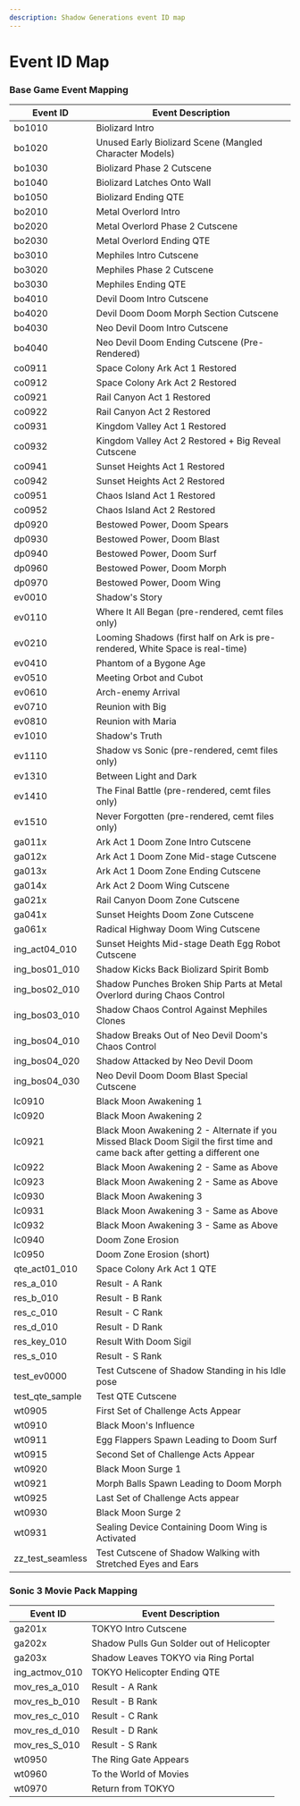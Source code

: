 ```yaml
---
description: Shadow Generations event ID map
---
```


# Event ID Map

### Base Game Event Mapping
Event ID         | Event Description
---------------- | --------------------
bo1010           | Biolizard Intro
bo1020           | Unused Early Biolizard Scene (Mangled Character Models)
bo1030           | Biolizard Phase 2 Cutscene
bo1040           | Biolizard Latches Onto Wall
bo1050           | Biolizard Ending QTE
bo2010           | Metal Overlord Intro
bo2020           | Metal Overlord Phase 2 Cutscene
bo2030           | Metal Overlord Ending QTE
bo3010           | Mephiles Intro Cutscene
bo3020           | Mephiles Phase 2 Cutscene
bo3030           | Mephiles Ending QTE
bo4010           | Devil Doom Intro Cutscene
bo4020           | Devil Doom Doom Morph Section Cutscene
bo4030           | Neo Devil Doom Intro Cutscene
bo4040           | Neo Devil Doom Ending Cutscene (Pre-Rendered)
co0911           | Space Colony Ark Act 1 Restored
co0912           | Space Colony Ark Act 2 Restored
co0921           | Rail Canyon Act 1 Restored
co0922           | Rail Canyon Act 2 Restored
co0931           | Kingdom Valley Act 1 Restored
co0932           | Kingdom Valley Act 2 Restored + Big Reveal Cutscene
co0941           | Sunset Heights Act 1 Restored
co0942           | Sunset Heights Act 2 Restored
co0951           | Chaos Island Act 1 Restored
co0952           | Chaos Island Act 2 Restored
dp0920           | Bestowed Power, Doom Spears
dp0930           | Bestowed Power, Doom Blast
dp0940           | Bestowed Power, Doom Surf
dp0960           | Bestowed Power, Doom Morph
dp0970           | Bestowed Power, Doom Wing
ev0010           | Shadow's Story
ev0110           | Where It All Began (pre-rendered, cemt files only)
ev0210           | Looming Shadows (first half on Ark is pre-rendered, White Space is real-time)
ev0410           | Phantom of a Bygone Age
ev0510           | Meeting Orbot and Cubot
ev0610           | Arch-enemy Arrival
ev0710           | Reunion with Big
ev0810           | Reunion with Maria
ev1010           | Shadow's Truth
ev1110           | Shadow vs Sonic (pre-rendered, cemt files only)
ev1310           | Between Light and Dark
ev1410           | The Final Battle (pre-rendered, cemt files only)
ev1510           | Never Forgotten (pre-rendered, cemt files only)
ga011x           | Ark Act 1 Doom Zone Intro Cutscene 
ga012x           | Ark Act 1 Doom Zone Mid-stage Cutscene
ga013x           | Ark Act 1 Doom Zone Ending Cutscene
ga014x           | Ark Act 2 Doom Wing Cutscene
ga021x           | Rail Canyon Doom Zone Cutscene
ga041x           | Sunset Heights Doom Zone Cutscene
ga061x           | Radical Highway Doom Wing Cutscene
ing_act04_010    | Sunset Heights Mid-stage Death Egg Robot Cutscene
ing_bos01_010    | Shadow Kicks Back Biolizard Spirit Bomb
ing_bos02_010    | Shadow Punches Broken Ship Parts at Metal Overlord during Chaos Control
ing_bos03_010    | Shadow Chaos Control Against Mephiles Clones
ing_bos04_010    | Shadow Breaks Out of Neo Devil Doom's Chaos Control
ing_bos04_020    | Shadow Attacked by Neo Devil Doom
ing_bos04_030    | Neo Devil Doom Doom Blast Special Cutscene
lc0910           | Black Moon Awakening 1
lc0920           | Black Moon Awakening 2
lc0921           | Black Moon Awakening 2 - Alternate if you Missed Black Doom Sigil the first time and came back after getting a different one
lc0922           | Black Moon Awakening 2 - Same as Above
lc0923           | Black Moon Awakening 2 - Same as Above
lc0930           | Black Moon Awakening 3
lc0931           | Black Moon Awakening 3 - Same as Above
lc0932           | Black Moon Awakening 3 - Same as Above
lc0940           | Doom Zone Erosion
lc0950           | Doom Zone Erosion (short)
qte_act01_010    | Space Colony Ark Act 1 QTE 
res_a_010        | Result - A Rank
res_b_010        | Result - B Rank
res_c_010        | Result - C Rank
res_d_010        | Result - D Rank
res_key_010      | Result With Doom Sigil
res_s_010        | Result - S Rank
test_ev0000      | Test Cutscene of Shadow Standing in his Idle pose
test_qte_sample  | Test QTE Cutscene
wt0905           | First Set of Challenge Acts Appear
wt0910           | Black Moon's Influence
wt0911           | Egg Flappers Spawn Leading to Doom Surf
wt0915           | Second Set of Challenge Acts Appear
wt0920           | Black Moon Surge 1
wt0921           | Morph Balls Spawn Leading to Doom Morph
wt0925           | Last Set of Challenge Acts appear
wt0930           | Black Moon Surge 2
wt0931           | Sealing Device Containing Doom Wing is Activated
zz_test_seamless | Test Cutscene of Shadow Walking with Stretched Eyes and Ears

### Sonic 3 Movie Pack Mapping
Event ID         | Event Description
---------------- | --------------------
ga201x           | TOKYO Intro Cutscene
ga202x           | Shadow Pulls Gun Solder out of Helicopter
ga203x           | Shadow Leaves TOKYO via Ring Portal
ing_actmov_010   | TOKYO Helicopter Ending QTE
mov_res_a_010    | Result - A Rank
mov_res_b_010    | Result - B Rank
mov_res_c_010    | Result - C Rank
mov_res_d_010    | Result - D Rank
mov_res_S_010    | Result - S Rank
wt0950           | The Ring Gate Appears
wt0960           | To the World of Movies
wt0970           | Return from TOKYO
